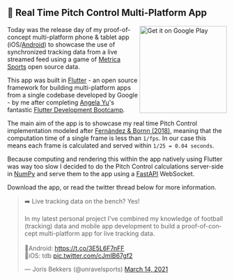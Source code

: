 ## 📱 Real Time Pitch Control Multi-Platform App

<a href='https://play.google.com/store/apps/details?id=com.unravelsports.base_app&pcampaignid=pcampaignidMKT-Other-global-all-co-prtnr-py-PartBadge-Mar2515-1'>
<img alt='Get it on Google Play' src='https://play.google.com/intl/en_us/badges/static/images/badges/en_badge_web_generic.png' style="width:200px; float:right;"/></a>

Today was the release day of my proof-of-concept multi-platform phone & tablet app (iOS/[Android](https://play.google.com/store/apps/details?id=com.unravelsports.base_app))
to showcase the use of synchronized tracking data from a live streamed feed using a game of [Metrica Sports](https://github.com/metrica-sports/sample-data)
open source data.

This app was built in [Flutter](https://flutter.dev/) - an open source framework for building multi-platform apps from a single codebase developed by Google - by me after completing [Angela Yu](https://twitter.com/yu_angela?lang=en)'s fantastic [Flutter Development Bootcamp](https://www.udemy.com/course/flutter-bootcamp-with-dart/).

The main aim of the app is to showcase my real time Pitch Control implementation modeled after [Fernández & Bornn (2018)](https://www.researchgate.net/publication/324942294_Wide_Open_Spaces_A_statistical_technique_for_measuring_space_creation_in_professional_soccer),
meaning that the computation time of a single frame is less than `1/fps`. In our case this means each frame is calculated and served within `1/25 = 0.04 seconds`.

Because computing and rendering this within the app natively using Flutter was way too slow I decided to do the Pitch Control calculations server-side in [NumPy](https://numpy.org/) and
serve them to the app using a [FastAPI](https://fastapi.tiangolo.com/) WebSocket.

Download the app, or read the twitter thread below for more information.

<blockquote class="twitter-tweet tw-align-center" data-theme="dark"><p lang="en" dir="ltr">➡️ Live tracking data on the bench? Yes! <br><br>In my latest personal project I&#39;ve combined my knowledge of football (tracking) data and mobile app development to build a proof-of-concept multi-platform app for live tracking data.<br><br>🔗Android: <a href="https://t.co/3E5L6F7nFF">https://t.co/3E5L6F7nFF</a><br>🔗iOS: tdb <a href="https://t.co/cJmIB67gf2">pic.twitter.com/cJmIB67gf2</a></p>&mdash; Joris Bekkers (@unravelsports) <a href="https://twitter.com/unravelsports/status/1371084163823075334?ref_src=twsrc%5Etfw">March 14, 2021</a></blockquote> <script async src="https://platform.twitter.com/widgets.js" charset="utf-8"></script>
